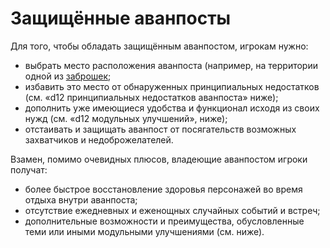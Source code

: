 # Защищённые аванпосты

Для того, чтобы обладать защищённым аванпостом, игрокам нужно:

- выбрать место расположения аванпоста (например, на территории одной из [заброшек](/maps/maps_objects);
- избавить это место от обнаруженных принципиальных недостатков (см. «d12 принципиальных недостатков аванпоста» ниже);
- дополнить уже имеющиеся удобства и функционал исходя из своих нужд (см. «d12 модульных улучшений», ниже);
- отстаивать и защищать аванпост от посягательств возможных захватчиков и недоброжелателей.

Взамен, помимо очевидных плюсов, владеющие аванпостом игроки получат:

- более быстрое восстановление здоровья персонажей во время отдыха внутри аванпоста;
- отсутствие ежедневных и еженощных случайных событий и встреч;
- дополнительные возможности и преимущества, обусловленные теми или иными модульными улучшениями (см. ниже).